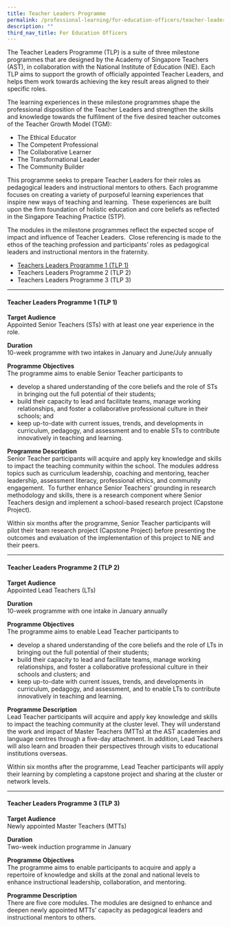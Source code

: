 ```yaml
---
title: Teacher Leaders Programme
permalink: /professional-learning/for-education-officers/teacher-leaders-programme/
description: ""
third_nav_title: For Education Officers
---
```

The Teacher Leaders Programme (TLP) is a suite of three milestone programmes that are designed by the Academy of Singapore Teachers (AST), in collaboration with the National Institute of Education (NIE). Each TLP aims to support the growth of officially appointed Teacher Leaders, and helps them work towards achieving the key result areas aligned to their specific roles.

The learning experiences in these milestone programmes shape the professional disposition of the Teacher Leaders and strengthen the skills and knowledge towards the fulfilment of the five desired teacher outcomes of the Teacher Growth Model (TGM):

*   The Ethical Educator
*   The Competent Professional
*   The Collaborative Learner
*   The Transformational Leader
*   The Community Builder

This programme seeks to prepare Teacher Leaders for their roles as pedagogical leaders and instructional mentors to others. Each programme focuses on creating a variety of purposeful learning experiences that inspire new ways of teaching and learning.  These experiences are built upon the firm foundation of holistic education and core beliefs as reflected in the Singapore Teaching Practice (STP).

The modules in the milestone programmes reflect the expected scope of impact and influence of Teacher Leaders.  Close referencing is made to the ethos of the teaching profession and participants’ roles as pedagogical leaders and instructional mentors in the fraternity.

* [Teachers Leaders Programme 1 (TLP 1)](tlp1)
* Teachers Leaders Programme 2 (TLP 2)
* Teachers Leaders Programme 3 (TLP 3)

<hr></hr>
<h4 id="tlp1">Teacher Leaders Programme 1 (TLP 1)</h4>


<b>Target Audience</b>
<br>Appointed Senior Teachers (STs) with at least one year experience in the role.
  
<b>Duration</b>
<br>10-week programme with two intakes in January and June/July annually
  
<b>Programme Objectives</b>  
The programme aims to enable Senior Teacher participants to   
 
 * develop a shared understanding of the core beliefs and the role of STs in bringing out the full potential of their students;  
 * build their capacity to lead and facilitate teams, manage working relationships, and foster a collaborative professional culture in their schools; and  
 * keep up-to-date with current issues, trends, and developments in curriculum, pedagogy, and assessment and to enable STs to contribute innovatively in teaching and learning.  
  
<b>Programme Description</b>  
  Senior Teacher participants will acquire and apply key knowledge and skills to impact the teaching community within the school. The modules address topics such as curriculum leadership, coaching and mentoring, teacher leadership, assessment literacy, professional ethics, and community engagement.  To further enhance Senior Teachers’ grounding in research methodology and skills, there is a research component where Senior Teachers design and implement a school-based research project (Capstone Project).  
  
Within six months after the programme, Senior Teacher participants will pilot their team research project (Capstone Project) before presenting the outcomes and evaluation of the implementation of this project to NIE and their peers.

<hr></hr>
<h4 id="tlp2">Teacher Leaders Programme 2 (TLP 2)</h4>

<b>Target Audience  </b>
<br>Appointed Lead Teachers (LTs)  
  
<b>Duration  </b>
<br>10-week programme with one intake in January annually  
  
<b>Programme Objectives  </b>
<br>The programme aims to enable Lead Teacher participants to  
  
* develop a shared understanding of the core beliefs and the role of LTs in bringing out the full potential of their students;  
* build their capacity to lead and facilitate teams, manage working relationships, and foster a collaborative professional culture in their schools and clusters; and  
* keep up-to-date with current issues, trends, and developments in curriculum, pedagogy, and assessment, and to enable LTs to contribute innovatively in teaching and learning.  
  
<b>Programme Description  </b>
<br>Lead Teacher participants will acquire and apply key knowledge and skills to impact the teaching community at the cluster level. They will understand the work and impact of Master Teachers (MTTs) at the AST academies and language centres through a five-day attachment. In addition, Lead Teachers will also learn and broaden their perspectives through visits to educational institutions overseas.  
  
Within six months after the programme, Lead Teacher participants will apply their learning by completing a capstone project and sharing at the cluster or network levels.

<hr></hr>
<h4 id="tlp3">Teacher Leaders Programme 3 (TLP 3)</h4>
<b>Target Audience  </b>
<br>Newly appointed Master Teachers (MTTs)  
  
<b>Duration  </b>
<br>Two-week induction programme in January  
  
<b>Programme Objectives  </b>
<br>The programme aims to enable participants to acquire and apply a repertoire of knowledge and skills at the zonal and national levels to enhance instructional leadership, collaboration, and mentoring.  
  
<b>Programme Description  </b>
<br>There are five core modules. The modules are designed to enhance and deepen newly appointed MTTs’ capacity as pedagogical leaders and instructional mentors to others.